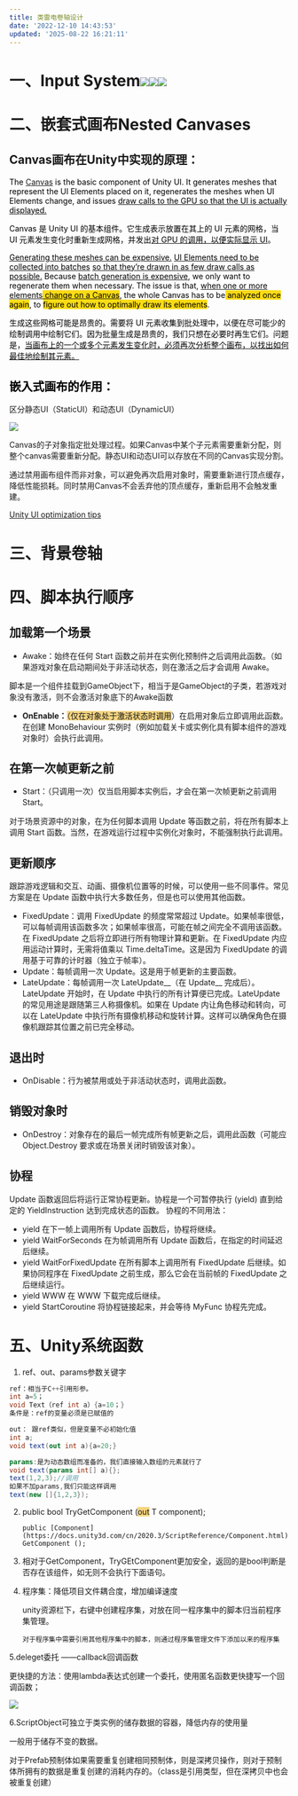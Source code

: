```yaml
---
title: 类雷电卷轴设计
date: '2022-12-10 14:43:53'
updated: '2025-08-22 16:21:11'
---
```

# 一、Input System![](/images/159ddf23074d6c31dd013fb63e140c58.png)![](/images/bc514236c76250990eefab9893e860da.png)![](/images/21e390b3741cf50a7ff1c491be0410a5.png)
# 二、嵌套式画布Nested Canvases
## Canvas画布在Unity中实现的原理：
<font style="color:rgb(0, 0, 0);">The </font>[Canvas](https://docs.unity3d.com/Packages/com.unity.ugui@1.0/manual/UICanvas.html)<font style="color:rgb(0, 0, 0);"> is the basic component of Unity UI. It generates meshes that represent the UI Elements placed on it, regenerates the meshes when UI Elements change, and issues </font><u><font style="color:rgb(0, 0, 0);">draw calls to the GPU so that the UI is actually displayed.</font></u>

<font style="color:rgb(0, 0, 0);">Canvas 是 Unity UI 的基本组件。它生成表示放置在其上的 UI 元素的网格，当 UI 元素发生变化时重新生成网格，并发出</font><u><font style="color:rgb(0, 0, 0);">对 GPU 的调用，以便实际显示 UI</font></u><font style="color:rgb(0, 0, 0);">。</font>

<u><font style="color:rgb(0, 0, 0);">Generating these meshes can be expensive.</font></u><font style="color:rgb(0, 0, 0);"> </font><u><font style="color:rgb(0, 0, 0);">UI Elements need to be collected into batches</font></u><font style="color:rgb(0, 0, 0);"> </font><u><font style="color:rgb(0, 0, 0);">so that they’re drawn in as few draw calls as possible.</font></u><font style="color:rgb(0, 0, 0);"> Because </font><u><font style="color:rgb(0, 0, 0);">batch generation is expensive</font></u><font style="color:rgb(0, 0, 0);">, we only want to regenerate them when necessary. The issue is that, </font><u><font style="color:rgb(0, 0, 0);">when one or more elements</font></u><u><font style="color:rgb(0, 0, 0);background-color:#FADB14;"> change on a Canvas</font></u><font style="color:rgb(0, 0, 0);">, the whole Canvas has to be</font><font style="color:rgb(0, 0, 0);background-color:#FADB14;"> analyzed once again</font><font style="color:rgb(0, 0, 0);">, to </font><font style="color:rgb(0, 0, 0);background-color:#FADB14;">figure out how to optimally draw its elements</font><font style="color:rgb(0, 0, 0);">.</font>

<font style="color:rgb(0, 0, 0);">生成这些网格可能是昂贵的。需要将 UI 元素收集到批处理中，以便在尽可能少的绘制调用中绘制它们。因为批量生成是昂贵的，我们只想在必要时再生它们。问题是，</font><u><font style="color:rgb(0, 0, 0);">当画布上的一个或多个元素发生变化时，必须再次分析整个画布，以找出如何最佳地绘制其元素。</font></u>

## <font style="color:rgb(0, 0, 0);">嵌入式画布的作用：</font>
区分静态UI（StaticUI）和动态UI（DynamicUI）

![](/images/4375c28035bd81f90eee0a521ef019c2.png)

Canvas的子对象指定批处理过程。如果Canvas中某个子元素需要重新分配，则整个canvas需要重新分配。静态UI和动态UI可以存放在不同的Canvas实现分割。

通过禁用画布组件而非对象，可以避免再次启用对象时，需要重新进行顶点缓存，降低性能损耗。同时禁用Canvas不会丢弃他的顶点缓存，重新启用不会触发重建。

[Unity UI optimization tips](https://unity.com/how-to/unity-ui-optimization-tips#how-hide-canvas)   

# 三、背景卷轴
# 四、脚本执行顺序
## 加载第一个场景
+ Awake：始终在任何 Start 函数之前并在实例化预制件之后调用此函数。（如果游戏对象在启动期间处于非活动状态，则在激活之后才会调用 Awake。

脚本是一个组件挂载到GameObject下，相当于是GameObject的子类，若游戏对象没有激活，则不会激活对象底下的Awake函数

+ **OnEnable：**<font style="background-color:#F5D480;">（仅在对象处于激活状态时调用</font>）在启用对象后立即调用此函数。在创建 MonoBehaviour 实例时（例如加载关卡或实例化具有脚本组件的游戏对象时）会执行此调用。

## 在第一次帧更新之前
+ Start：（只调用一次）仅当启用脚本实例后，才会在第一次帧更新之前调用 Start。

对于场景资源中的对象，在为任何脚本调用 Update 等函数之前，将在所有脚本上调用 Start 函数。当然，在游戏运行过程中实例化对象时，不能强制执行此调用。

## 更新顺序
跟踪游戏逻辑和交互、动画、摄像机位置等的时候，可以使用一些不同事件。常见方案是在 Update 函数中执行大多数任务，但是也可以使用其他函数。

+ FixedUpdate：调用 FixedUpdate 的频度常常超过 Update。如果帧率很低，可以每帧调用该函数多次；如果帧率很高，可能在帧之间完全不调用该函数。在 FixedUpdate 之后将立即进行所有物理计算和更新。在 FixedUpdate 内应用运动计算时，无需将值乘以 Time.deltaTime。这是因为 FixedUpdate 的调用基于可靠的计时器（独立于帧率）。
+ Update：每帧调用一次 Update。这是用于帧更新的主要函数。
+ LateUpdate：每帧调用一次 LateUpdate__（在 Update__ 完成后）。LateUpdate 开始时，在 Update 中执行的所有计算便已完成。LateUpdate 的常见用途是跟随第三人称摄像机。如果在 Update 内让角色移动和转向，可以在 LateUpdate 中执行所有摄像机移动和旋转计算。这样可以确保角色在摄像机跟踪其位置之前已完全移动。

## 退出时
+ OnDisable：行为被禁用或处于非活动状态时，调用此函数。

## 销毁对象时
+ OnDestroy：对象存在的最后一帧完成所有帧更新之后，调用此函数（可能应 Object.Destroy 要求或在场景关闭时销毁该对象）。

## 协程
Update 函数返回后将运行正常协程更新。协程是一个可暂停执行 (yield) 直到给定的 YieldInstruction 达到完成状态的函数。 协程的不同用法：

+ yield 在下一帧上调用所有 Update 函数后，协程将继续。
+ yield WaitForSeconds 在为帧调用所有 Update 函数后，在指定的时间延迟后继续。
+ yield WaitForFixedUpdate 在所有脚本上调用所有 FixedUpdate 后继续。如果协同程序在 FixedUpdate 之前生成，那么它会在当前帧的 FixedUpdate 之后继续运行。
+ yield WWW 在 WWW 下载完成后继续。
+ yield StartCoroutine 将协程链接起来，并会等待 MyFunc 协程先完成。

# 五、Unity系统函数
1. ref、out、params参数关键字

```csharp
ref：相当于C++引用形参。
int a=5；
void Text（ref int a）{a=10；}
条件是：ref的变量必须是已赋值的

out： 跟ref类似，但是变量不必初始化值
int a;
void text(out int a){a=20;}

params:是为动态数组而准备的，我们直接输入数组的元素就行了
void text(params int[] a){};
text(1,2,3);//调用
如果不加params,我们只能这样调用
text(new []{1,2,3});
```

2. public bool TryGetComponent (<font style="background-color:#F5D480;">out</font> T component);

       public [Component](https://docs.unity3d.com/cn/2020.3/ScriptReference/Component.html) GetComponent ();

3. 相对于GetComponent，TryGEtComponent更加安全，返回的是bool判断是否存在该组件，如无则不会执行下面语句。
4. 程序集：降低项目文件耦合度，增加编译速度

      unity资源栏下，右键中创建程序集，对放在同一程序集中的脚本归当前程序集管理。

       对于程序集中需要引用其他程序集中的脚本，则通过程序集管理文件下添加以来的程序集

5.deleget委托 ——callback回调函数

更快捷的方法：使用lambda表达式创建一个委托，使用匿名函数更快捷写一个回调函数；

![](/images/01e14f39dd98699ff6abfedbec46608d.png)

6.ScriptObject可独立于类实例的储存数据的容器，降低内存的使用量

一般用于储存不变的数据。

对于Prefab预制体如果需要重复创建相同预制体，则是深拷贝操作，则对于预制体所拥有的数据是重复创建的消耗内存的。（class是引用类型，但在深拷贝中也会被重复创建）



